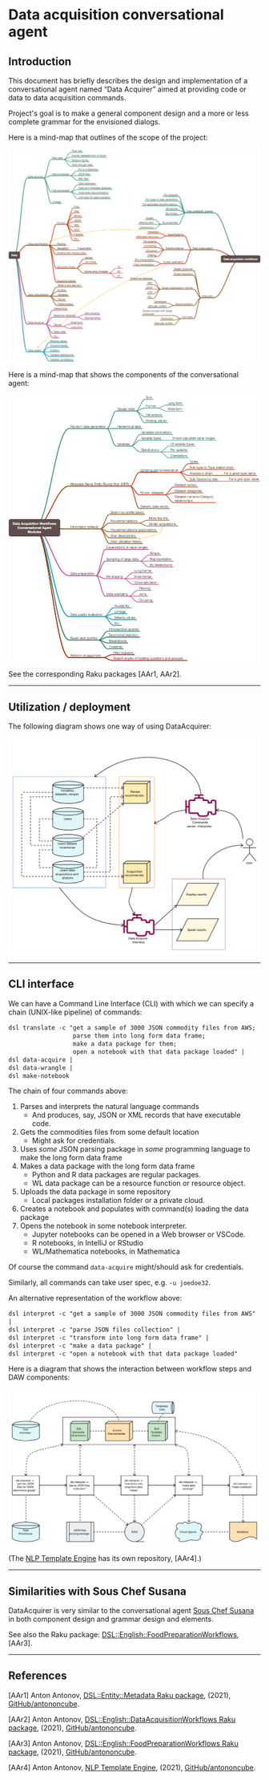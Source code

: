# Data acquisition conversational agent


## Introduction

This document has briefly describes the design and implementation
of a conversational agent named “Data Acquirer” aimed at providing code or data 
to data acquisition commands.

Project's goal is to make a general component design and a more or less complete grammar
for the envisioned dialogs.

Here is a mind-map that outlines of the scope of the project:

[![](../Diagrams/Data-Acquisition-Workflows-mind-map.png)](../Diagrams/Data-Acquisition-Workflows-mind-map.pdf) 
 
Here is a mind-map that shows the components of the conversational agent:

[![](../Diagrams/Data-Acquisition-Workflows-Conversational-Agent-Modules-mind-map.png)](../Diagrams/Data-Acquisition-Workflows-Conversational-Agent-Modules-mind-map.pdf)

See the corresponding Raku packages [AAr1, AAr2].

------ 

## Utilization / deployment

The following diagram shows one way of using DataAcquirer:  

[![](../Diagrams/Data-Acquisition-Workflows-components-interaction.png)](./Diagrams/Data-Acquisition-Workflows-components-interaction.pdf)

------ 

## CLI interface

We can have a Command Line Interface (CLI) with which we can specify
a chain (UNIX-like pipeline) of commands:

```shell
dsl translate -c "get a sample of 3000 JSON commodity files from AWS; 
                  parse them into long form data frame; 
                  make a data package for them; 
                  open a notebook with that data package loaded" | 
dsl data-acquire | 
dsl data-wrangle |
dsl make-notebook
```

The chain of four commands above:

1. Parses and interprets the natural language commands
   - And produces, say, JSON or XML records that have executable code.
2. Gets the commodities files from some default location
   - Might ask for credentials.  
3. Uses *some* JSON parsing package in *some* programming language to make the long form data frame
4. Makes a data package with the long form data frame 
   - Python and R data packages are regular packages.
   - WL data package can be a resource function or resource object.
5. Uploads the data package in some repository
   - Local packages installation folder or a private cloud.
7. Creates a notebook and populates with command(s) loading the data package
8. Opens the notebook in some notebook interpreter.
   - Jupyter notebooks can be opened in a Web browser or VSCode.
   - R notebooks, in IntelliJ or RStudio
   - WL/Mathematica notebooks, in Mathematica
   
Of course the command `data-acquire` might/should ask for credentials.

Similarly, all commands can take user spec, e.g. `-u joedoe32`. 

An alternative representation of the workflow above:

```shell
dsl interpret -c "get a sample of 3000 JSON commodity files from AWS" |
dsl interpret -c "parse JSON files collection" | 
dsl interpret -c "transform into long form data frame" | 
dsl interpret -c "make a data package" |
dsl interpret -c "open a notebook with that data package loaded" 
```

Here is a diagram that shows the interaction between workflow steps and 
DAW components:

[![CLIWorkflow](./Diagrams/DAW-CLI-workflow-execution-example.png)](./Diagrams/DAW-CLI-workflow-execution-example.pdf)

(The 
[NLP Template Engine](https://github.com/antononcube/NLP-Template-Engine)
has its own repository, [AAr4].)


------ 

## Similarities with Sous Chef Susana

DataAcquirer is very similar to the conversational agent
[Sous Chef Susana](../SousChefSusana)
in both component design and grammar design and elements.

See also the Raku package:
[DSL::English::FoodPreparationWorkflows](https://github.com/antononcube/Raku-DSL-English-FoodPreparationWorkflows),
[AAr3].

------ 

## References

[AAr1] Anton Antonov,
[DSL::Entity::Metadata Raku package](https://github.com/antononcube/Raku-DSL-Entity-Metadata), 
(2021),
[GitHub/antononcube](https://github.com/antononcube).

[AAr2] Anton Antonov,
[DSL::English::DataAcquisitionWorkflows Raku package](https://github.com/antononcube/Raku-DSL-English-DataAcquisitionWorkflows), 
(2021),
[GitHub/antononcube](https://github.com/antononcube).

[AAr3] Anton Antonov,
[DSL::English::FoodPreparationWorkflows Raku package](https://github.com/antononcube/Raku-DSL-English-FoodPreparationWorkflows), 
(2021),
[GitHub/antononcube](https://github.com/antononcube).

[AAr4] Anton Antonov,
[NLP Template Engine](https://github.com/antononcube/NLP-Template-Engine),
(2021),
[GitHub/antononcube](https://github.com/antononcube).
